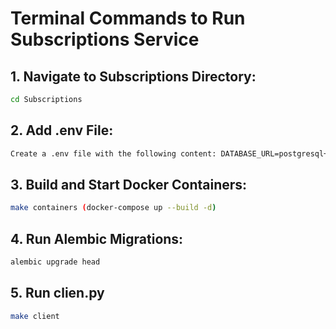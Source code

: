 # Terminal Commands to Run Subscriptions Service

## 1. Navigate to Subscriptions Directory:
```bash
cd Subscriptions
```

## 2. Add .env File:
```bash
Create a .env file with the following content: DATABASE_URL=postgresql+asyncpg://maxim:my_secret_password@postgresql_service:5432/grpc_database_max
```

## 3. Build and Start Docker Containers:
```bash
make containers (docker-compose up --build -d)
```

## 4. Run Alembic Migrations:
```bash
alembic upgrade head
```

## 5. Run clien.py
```bash
make client
```